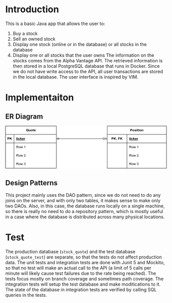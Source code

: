 # Introduction
This is a basic Java app that allows the user to:
1. Buy a stock
2. Sell an owned stock
3. Display one stock (online or in the database) or all stocks in the database
4. Display one or all stocks that the user owns
The information on the stocks comes from the Alpha Vantage API. The retrieved information is then stored in a local PostgreSQL database that runs in Docker. Since we do not have write access to the API, all user transactions are stored in the local database. The user interface is inspired by VIM.

# Implementaiton
## ER Diagram
![ER Diagram](./ER%20diagram%20stock%20quote.png)

## Design Patterns
This project mainly uses the DAO pattern, since we do not need to do any joins on the server, and with only two tables, it makes sense to make only two DAOs. Also, in this case, the database runs locally on a single machine, so there is really no need to do a repository pattern, which is mostly useful in a case where the database is distributed across many physical locations.

# Test
The production database (`stock_quote`) and the test database (`stock_quote_test`) are separate, so that the tests do not affect production data. The unit tests and integration tests are done with Junit 5 and Mockito, so that no test will make an actual call to the API (a limit of 5 calls per minute will likely cause test failures due to the rate being reached). The tests focus mostly on branch coverage and sometimes path coverage. The integration tests will setup the test database and make moditications to it. The state of the database in integration tests are verified by calling SQL queries in the tests.